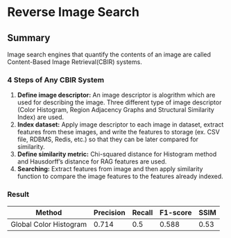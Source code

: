 # Reverse Image Search

## Summary

Image search engines that quantify the contents of an image are called Content-Based Image Retrieval(CBIR) systems. 

### 4 Steps of Any CBIR System

1. **Define image descriptor:** An image descriptor is alogrithm which are used for describing the image. Three different type of image descriptor (Color Histogram, Region Adjacency Graphs and Structural Similarity Index) are used.
2. **Index dataset:** Apply image descriptor to each image in dataset, extract features from these images, and write the features to storage (ex. CSV file, RDBMS, Redis, etc.) so that they can be later compared for similarity.
3. **Define similarity metric:** Chi-squared distance for Histogram method and Hausdorff’s distance for RAG features are used.
4. **Searching:** Extract features from image and then apply similarity function to compare the image features to the features already indexed. 

### Result

Method | Precision | Recall | F1-score | SSIM 
--- | --- | --- | --- | ---
Global Color Histogram | 0.714 | 0.5 | 0.588 | 0.53 

